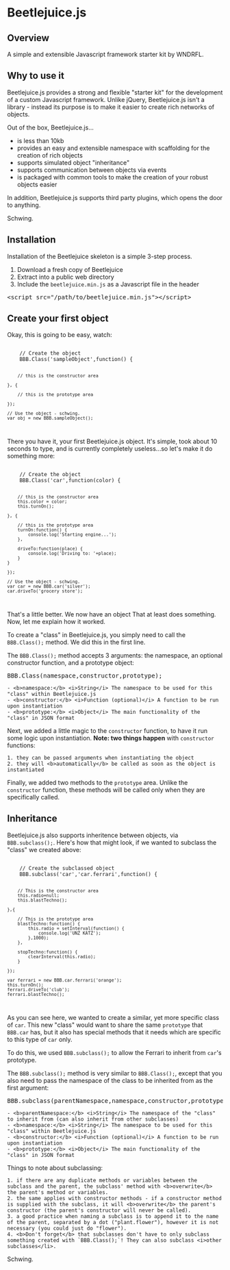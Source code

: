 # Beetlejuice.js

## Overview

A simple and extensible Javascript framework starter kit by WNDRFL.

## Why to use it

Beetlejuice.js provides a strong and flexible "starter kit" for the development of a custom Javascript framework. Unlike jQuery, Beetlejuice.js isn't a library - instead its purpose is to make it easier to create rich networks of objects.

Out of the box, Beetlejuice.js...

- is less than 10kb
- provides an easy and extensible namespace with scaffolding for the creation of rich objects
- supports simulated object "inheritance"
- supports communication between objects via events
- is packaged with common tools to make the creation of your robust objects easier

In addition, Beetlejuice.js supports third party plugins, which opens the door to anything.

Schwing.

## Installation
Installation of the Beetlejuice skeleton is a simple 3-step process.

1. Download a fresh copy of Beetlejuice
2. Extract into a public web directory
3. Include the `beetlejuice.min.js` as a Javascript file in the header

<pre>&lt;script src="/path/to/beetlejuice.min.js"&gt;&lt;/script&gt;</pre>

## Create your first object

Okay, this is going to be easy, watch:

<code>
	// Create the object
	BBB.Class('sampleObject',function() {

		// this is the constructor area
	
	}, {
	
		// this is the prototype area
	
	});

	// Use the object - schwing.
	var obj = new BBB.sampleObject();
</code>

There you have it, your first Beetlejuice.js object. It's simple, took about 10 seconds to type, and is currently completely useless...so let's make it do something more:

<code>
	// Create the object
	BBB.Class('car',function(color) {

		// this is the constructor area
		this.color = color;
		this.turnOn();

	}, {

		// this is the prototype area
		turnOn:function() {
			console.log('Starting engine...');
		},

		driveTo:function(place) {
			console.log('Driving to: '+place);
		}
	}
	
	});

	// Use the object - schwing.
	var car = new BBB.car('silver');
	car.driveTo('grocery store');
</code>

That's a little better. We now have an object That at least does something. Now, let me explain how it worked. 

To create a "class" in Beetlejuice.js, you simply need to call the `BBB.Class();` method. We did this in the first line.

The `BBB.Class();` method accepts 3 arguments: the namespace, an optional constructor function, and a prototype object:

<pre>BBB.Class(namespace,constructor,prototype);</pre>

	- <b>namespace:</b> <i>String</i> The namespace to be used for this "class" within Beetlejuice.js
	- <b>constructor:</b> <i>Function (optional)</i> A function to be run upon instantiation
	- <b>prototype:</b> <i>Object</i> The main functionality of the "class" in JSON format

Next, we added a little magic to the `constructor` function, to have it run some logic upon instantiation. <b>Note: two things happen</b> with `constructor` functions:

	1. they can be passed arguments when instantiating the object
	2. they will <b>automatically</b> be called as soon as the object is instantiated

Finally, we added two methods to the `prototype` area. Unlike the `constructor` function, these methods will be called only when they are specifically called.

## Inheritance

Beetlejuice.js also supports inheritence between objects, via `BBB.subclass();`. Here's how that might look, if we wanted to subclass the "class" we created above:

<code>
	// Create the subclassed object
	BBB.subclass('car','car.ferrari',function() {

		// This is the constructor area
		this.radio=null;
		this.blastTechno();

	},{

		// This is the prototype area
		blastTechno:function() {
			this.radio = setInterval(function() {
				console.log('UNZ KATZ');
			},1000);
		},

		stopTechno:function() {
			clearInterval(this.radio);
		}

	});

	var ferrari = new BBB.car.ferrari('orange');
	this.turnOn();
	ferrari.driveTo('club'); 
	ferrari.blastTechno();
</code>

As you can see here, we wanted to create a similar, yet more specific class of `car`. This new "class" would want to share the same `prototype` that `BBB.car` has, but it also has special methods that it needs which are specific to this type of `car` only.

To do this, we used `BBB.subclass();` to allow the Ferrari to inherit from `car`'s prototype.

The `BBB.subclass();` method is very similar to `BBB.Class();`, except that you also need to pass the namespace of the class to be inherited from as the first argument:

<pre>BBB.subclass(parentNamespace,namespace,constructor,prototype);</pre>

	- <b>parentNamespace:</b> <i>String</i> The namespace of the "class" to inherit from (can also inherit from other subclasses)
	- <b>namespace:</b> <i>String</i> The namespace to be used for this "class" within Beetlejuice.js
	- <b>constructor:</b> <i>Function (optional)</i> A function to be run upon instantiation
	- <b>prototype:</b> <i>Object</i> The main functionality of the "class" in JSON format

Things to note about subclassing:

	1. if there are any duplicate methods or variables between the subclass and the parent, the subclass' method with <b>overwrite</b> the parent's method or variables.
	2. the same applies with constructor methods - if a constructor method is supplied with the subclass, it will <b>overwrite</b> the parent's constructor (the parent's constructor will never be called).
	3. a good practice when naming a subclass is to append it to the name of the parent, separated by a dot ("plant.flower"), however it is not necessary (you could just do "flower").
	4. <b>Don't forget</b> that subclasses don't have to only subclass something created with `BBB.Class();`! They can also subclass <i>other subclasses</li>.

Schwing.